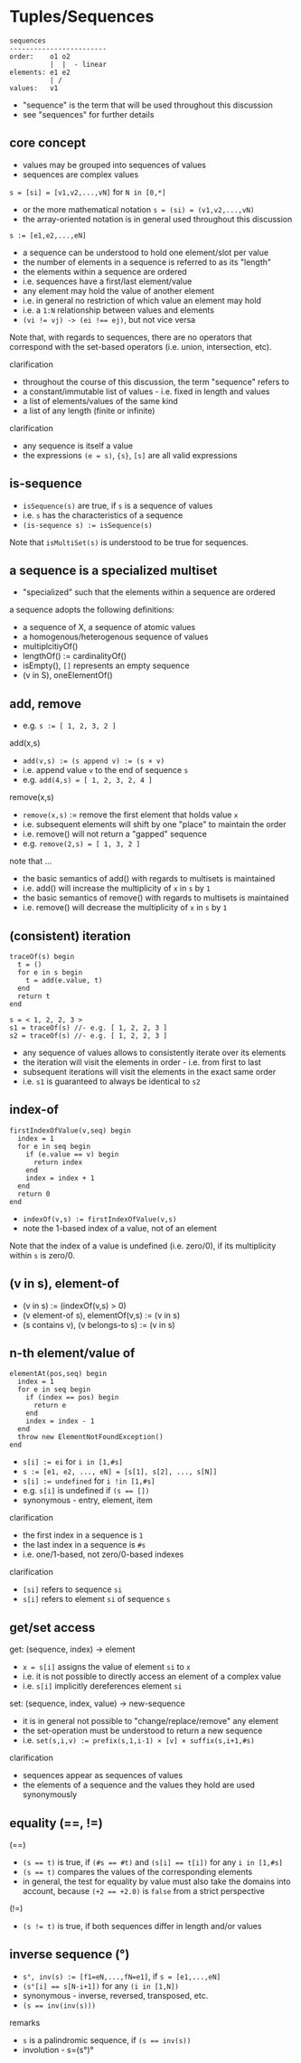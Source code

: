
<!-- ======================================================================= -->
# Tuples/Sequences

```
sequences
------------------------
order:    o1 o2
          |  |  - linear
elements: e1 e2
          | /
values:   v1
```

* "sequence" is the term that will be used throughout this discussion
* see "sequences" for further details

<!-- ======================================================================= -->
## core concept

* values may be grouped into sequences of values
* sequences are complex values

`s = [si] = [v1,v2,...,vN]` for `N in [0,*]`

* or the more mathematical notation `s = (si) = (v1,v2,...,vN)`
* the array-oriented notation is in general used throughout this discussion

`s := [e1,e2,...,eN]`

* a sequence can be understood to hold one element/slot per value
* the number of elements in a sequence is referred to as its "length"
* the elements within a sequence are ordered
* i.e. sequences have a first/last element/value
* any element may hold the value of another element
* i.e. in general no restriction of which value an element may hold
* i.e. a `1:N` relationship between values and elements
* `(vi != vj) -> (ei !== ej)`, but not vice versa

Note that, with regards to sequences, there are no operators that correspond
with the set-based operators (i.e. union, intersection, etc).

clarification

* throughout the course of this discussion, the term "sequence" refers to
* a constant/immutable list of values - i.e. fixed in length and values
* a list of elements/values of the same kind
* a list of any length (finite or infinite)

clarification

* any sequence is itself a value
* the expressions `(e = s)`, `{s}`, `[s]` are all valid expressions

<!-- ======================================================================= -->
## is-sequence

* `isSequence(s)` are true, if `s` is a sequence of values
* i.e. `s` has the characteristics of a sequence
* `(is-sequence s) := isSequence(s)`

Note that `isMultiSet(s)` is understood to be true for sequences.

<!-- ======================================================================= -->
## a sequence is a specialized multiset

* "specialized" such that the elements within a sequence are ordered

a sequence adopts the following definitions:

* a sequence of X, a sequence of atomic values
* a homogenous/heterogenous sequence of values
* multiplcitiyOf()
* lengthOf() := cardinalityOf()
* isEmpty(), `[]` represents an empty sequence
* (v in S), oneElementOf()

<!-- ======================================================================= -->
## add, remove

* e.g. `s := [ 1, 2, 3, 2 ]`

add(x,s)

* `add(v,s) := (s append v) := (s × v)`
* i.e. append value `v` to the end of sequence `s`
* e.g. `add(4,s) = [ 1, 2, 3, 2, 4 ]`

remove(x,s)

* `remove(x,s)` := remove the first element that holds value `x`
* i.e. subsequent elements will shift by one "place" to maintain the order
* i.e. remove() will not return a "gapped" sequence
* e.g. `remove(2,s) = [ 1, 3, 2 ]`

note that ...

* the basic semantics of add() with regards to multisets is maintained
* i.e. add() will increase the multiplicity of `x` in `s` by `1`
* the basic semantics of remove() with regards to multisets is maintained
* i.e. remove() will decrease the multiplicity of `x` in `s` by `1`

<!-- ======================================================================= -->
## (consistent) iteration

```
traceOf(s) begin
  t = ()
  for e in s begin
    t = add(e.value, t)
  end
  return t
end

s = < 1, 2, 2, 3 >
s1 = traceOf(s) //- e.g. [ 1, 2, 2, 3 ]
s2 = traceOf(s) //- e.g. [ 1, 2, 2, 3 ]
```

* any sequence of values allows to consistently iterate over its elements
* the iteration will visit the elements in order - i.e. from first to last
* subsequent iterations will visit the elements in the exact same order
* i.e. `s1` is guaranteed to always be identical to `s2`

<!-- ======================================================================= -->
## index-of

```
firstIndexOfValue(v,seq) begin
  index = 1
  for e in seq begin
    if (e.value == v) begin
      return index
    end
    index = index + 1
  end
  return 0
end
```

* `indexOf(v,s) := firstIndexOfValue(v,s)`
* note the 1-based index of a value, not of an element

Note that the index of a value is undefined (i.e. zero/0),
if its multiplicity within `s` is zero/0.

<!-- ======================================================================= -->
## (v in s), element-of

* (v in s) := (indexOf(v,s) > 0)
* (v element-of s), elementOf(v,s) := (v in s)
* (s contains v), (v belongs-to s) := (v in s)

<!-- ======================================================================= -->
## n-th element/value of

```
elementAt(pos,seq) begin
  index = 1
  for e in seq begin
    if (index == pos) begin
      return e
    end
    index = index - 1
  end
  throw new ElementNotFoundException()
end
```

* `s[i] := ei` for `i in [1,#s]`
* `s := [e1, e2, ..., eN] = [s[1], s[2], ..., s[N]]`
* `s[i] := undefined` for `i !in [1,#s]`
* e.g. `s[i]` is undefined if `(s == [])`
* synonymous - entry, element, item

clarification

* the first index in a sequence is `1`
* the last index in a sequence is `#s`
* i.e. one/1-based, not zero/0-based indexes

clarification

* `[si]` refers to sequence `si`
* `s[i]` refers to element `si` of sequence `s`

<!-- ======================================================================= -->
## get/set access

get: (sequence, index) -> element

* `x = s[i]` assigns the value of element `si` to `x`
* i.e. it is not possible to directly access an element of a complex value
* i.e. `s[i]` implicitly dereferences element `si`

set: (sequence, index, value) -> new-sequence

* it is in general not possible to "change/replace/remove" any element
* the set-operation must be understood to return a new sequence
* i.e. `set(s,i,v) := prefix(s,1,i-1) × [v] × suffix(s,i+1,#s)`

clarification

* sequences appear as sequences of values
* the elements of a sequence and the values they hold are used synonymously

<!-- ======================================================================= -->
## equality (==, !=)

(==)

* `(s == t)` is true, if `(#s == #t)` and `(s[i] == t[i])` for any `i in [1,#s]`
* `(s == t)` compares the values of the corresponding elements
* in general, the test for equality by value must also take the domains into
  account, because `(+2 == +2.0)` is `false` from a strict perspective

(!=)

* `(s != t)` is true, if both sequences differ in length and/or values

<!-- ======================================================================= -->
## inverse sequence (°)

* `s°, inv(s) := [f1=eN,...,fN=e1]`, if `s = [e1,...,eN]`
* `(s°[i] == s[N-i+1])` for any `(i in [1,N])`
* synonymous - inverse, reversed, transposed, etc.
* `(s == inv(inv(s)))`

remarks

* `s` is a palindromic sequence, if `(s == inv(s))`
* involution - s=(s°)°
